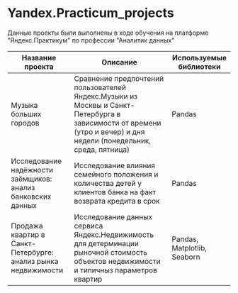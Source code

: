 # Yandex.Practicum_projects
Данные проекты были выполнены в ходе обучения на платформе "Яндекс.Практикум" по профессии "Аналитик данных" 

Название проекта |	Описание	| Используемые библиотеки
-----------------|------------|------------------------
Музыка больших городов |	Сравнение предпочтений пользователей Яндекс.Музыки из Москвы и Санкт-Петербурга в зависимости от времени (утро и вечер) и дня недели (понедельник, среда, пятница)	| Pandas
Исследование надёжности заёмщиков: анализ банковских данных | Исследование влияния семейного положения и количества детей у клиентов банка на факт возврата кредита в срок | Pandas
Продажа квартир в Санкт-Петербурге: анализ рынка недвижимости | Исследование данных сервиса Яндекс.Недвижимость для детерминации рыночной стоимость объектов недвижимости и типичныз параметров квартир | Pandas, Matplotlib, Seaborn
